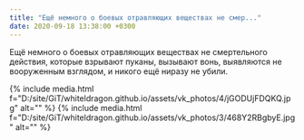 ```yaml
---
title: "Ещё немного о боевых отравляющих веществах не смер..."
date: 2020-09-18 13:38:00 +0300
---
```


Ещё немного о боевых отравляющих веществах не смертельного действия, которые взрывают пуканы, вызывают вонь, выявляются не вооруженным взглядом, и никого ещё ниразу не убили.


{% include media.html f="D:/site/GiT/whiteldragon.github.io/assets/vk_photos/4/jGODUjFDQKQ.jpg" alt="" %}
{% include media.html f="D:/site/GiT/whiteldragon.github.io/assets/vk_photos/3/468Y2RBgbyE.jpg" alt="" %}
